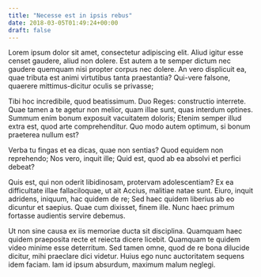```yaml
---
title: "Necesse est in ipsis rebus"
date: 2018-03-05T01:49:24+00:00
draft: false
---
```


Lorem ipsum dolor sit amet, consectetur adipiscing elit. Aliud igitur esse
censet gaudere, aliud non dolere. Est autem a te semper dictum nec gaudere
quemquam nisi propter corpus nec dolere. An vero displicuit ea, quae tributa
est animi virtutibus tanta praestantia? Qui-vere falsone, quaerere
mittimus-dicitur oculis se privasse;

Tibi hoc incredibile, quod beatissimum. Duo Reges: constructio interrete. Quae
tamen a te agetur non melior, quam illae sunt, quas interdum optines. Summum
ením bonum exposuit vacuitatem doloris; Etenim semper illud extra est, quod
arte comprehenditur. Quo modo autem optimum, si bonum praeterea nullum est?

Verba tu fingas et ea dicas, quae non sentias? Quod equidem non reprehendo; Nos
vero, inquit ille; Quid est, quod ab ea absolvi et perfici debeat?

Quis est, qui non oderit libidinosam, protervam adolescentiam? Ex ea
difficultate illae fallaciloquae, ut ait Accius, malitiae natae sunt. Eiuro,
inquit adridens, iniquum, hac quidem de re; Sed haec quidem liberius ab eo
dicuntur et saepius. Quae cum dixisset, finem ille. Nunc haec primum fortasse
audientis servire debemus.

Ut non sine causa ex iis memoriae ducta sit disciplina. Quamquam haec quidem
praeposita recte et reiecta dicere licebit. Quamquam te quidem video minime
esse deterritum. Sed tamen omne, quod de re bona dilucide dicitur, mihi
praeclare dici videtur. Huius ego nunc auctoritatem sequens idem faciam. Iam id
ipsum absurdum, maximum malum neglegi.
